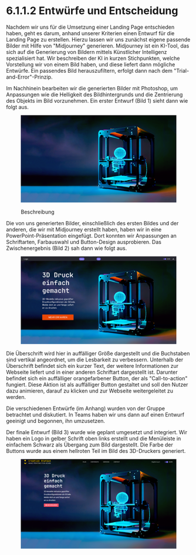 # 6.1.1.2 Entwürfe und Entscheidung

Nachdem wir uns für die Umsetzung einer Landing Page entschieden haben, geht es darum, anhand unserer Kriterien einen Entwurf für die Landing Page zu erstellen. Hierzu lassen wir uns zunächst eigene passende Bilder mit Hilfe von "Midjourney" generieren. Midjourney ist ein KI-Tool, das sich auf die Generierung von Bildern mittels Künstlicher Intelligenz spezialisiert hat. Wir beschreiben der KI in kurzen Stichpunkten, welche Vorstellung wir von einem Bild haben, und diese liefert dann mögliche Entwürfe. Ein passendes Bild herauszufiltern, erfolgt dann nach dem "Trial-and-Error"-Prinzip.

Im Nachhinein bearbeiten wir die generierten Bilder mit Photoshop, um Anpassungen wie die Helligkeit des Bildhintergrunds und die Zentrierung des Objekts im Bild vorzunehmen. Ein erster Entwurf (Bild 1) sieht dann wie folgt aus.

<figure><img src="../../../.gitbook/assets/bg.png" alt=""><figcaption><p>Beschreibung</p></figcaption></figure>

Die von uns generierten Bilder, einschließlich des ersten Bildes und der anderen, die wir mit Midjourney erstellt haben, haben wir in eine PowerPoint-Präsentation eingefügt. Dort konnten wir Anpassungen an Schriftarten, Farbauswahl und Button-Design ausprobieren. Das Zwischenergebnis (Bild 2) sah dann wie folgt aus.

<figure><img src="../../../.gitbook/assets/Bild_1 (2).png" alt=""><figcaption></figcaption></figure>

Die Überschrift wird hier in auffälliger Größe dargestellt und die Buchstaben sind vertikal angeordnet, um die Lesbarkeit zu verbessern. Unterhalb der Überschrift befindet sich ein kurzer Text, der weitere Informationen zur Webseite liefert und in einer anderen Schriftart dargestellt ist. Darunter befindet sich ein auffälliger orangefarbener Button, der als "Call-to-action" fungiert. Diese Aktion ist als auffälliger Button gestaltet und soll den Nutzer dazu animieren, darauf zu klicken und zur Webseite weitergeleitet zu werden.

Die verschiedenen Entwürfe (im Anhang) wurden von der Gruppe betrachtet und diskutiert. In Teams haben wir uns dann auf einen Entwurf geeinigt und begonnen, ihn umzusetzen.

Der finale Entwurf (Bild 3) wurde wie geplant umgesetzt und integriert. Wir haben ein Logo in gelber Schrift oben links erstellt und die Menüleiste in einfachem Schwarz als Übergang zum Bild dargestellt. Die Farbe der Buttons wurde aus einem hellroten Teil im Bild des 3D-Druckers generiert.

<figure><img src="../../../.gitbook/assets/MicrosoftTeams-image (5).png" alt=""><figcaption></figcaption></figure>
